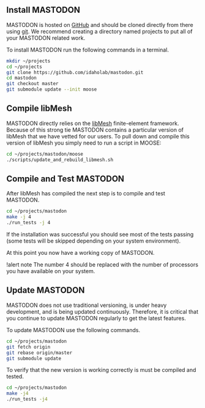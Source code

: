 ## Install MASTODON

MASTODON is hosted on [GitHub](https://github.com/idaholab/mastodon) and should be cloned directly
from there using [git](https://git-scm.com/). We recommend creating a directory named projects to put
all of your MASTODON related work.

To install MASTODON run the following commands in a terminal.

```bash
mkdir ~/projects
cd ~/projects
git clone https://github.com/idaholab/mastodon.git
cd mastodon
git checkout master
git submodule update --init moose
```

## Compile libMesh

MASTODON directly relies on the [libMesh](http://libmesh.github.io/) finite-element
framework. Because of this strong tie MASTODON contains a particular version of libMesh that we have
vetted for our users. To pull down and compile this version of libMesh you simply need to run a
script in MOOSE:

```bash
cd ~/projects/mastodon/moose
./scripts/update_and_rebuild_libmesh.sh
```

## Compile and Test MASTODON

After libMesh has compiled the next step is to compile and test MASTODON.

```bash
cd ~/projects/mastodon
make -j 4
./run_tests -j 4
```

If the installation was successful you should see most of the tests passing (some tests will be
skipped depending on your system environment).

At this point you now have a working copy of MASTODON.

!alert note
The number 4 should be replaced with the number of processors you have available on your system.


## Update MASTODON

MASTODON does not use traditional versioning, is under heavy development, and is being updated
continuously. Therefore, it is critical that you continue to update MASTODON regularly to get the
latest features.

To update MASTODON use the following commands.
```bash
cd ~/projects/mastodon
git fetch origin
git rebase origin/master
git submodule update
```

To verify that the new version is working correctly is must be compiled and tested.

```bash
cd ~/projects/mastodon
make -j4
./run_tests -j4
```
